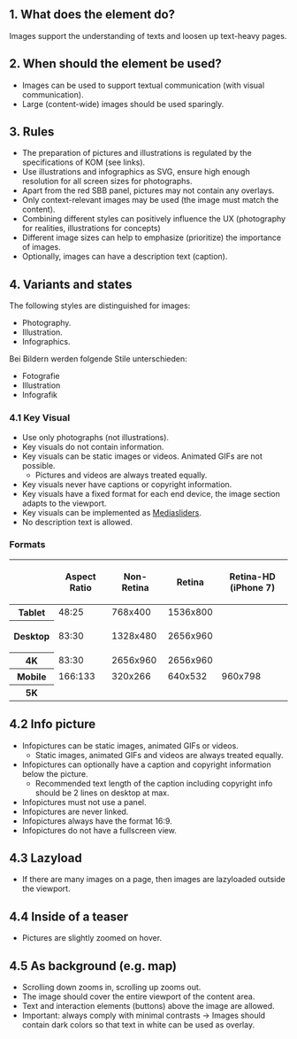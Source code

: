 ## 1. What does the element do?
Images support the understanding of texts and loosen up text-heavy pages.

## 2. When should the element be used?
* Images can be used to support textual communication (with visual communication).
* Large (content-wide) images should be used sparingly.

## 3. Rules 
* The preparation of pictures and illustrations is regulated by the specifications of KOM (see links).
* Use illustrations and infographics as SVG, ensure high enough resolution for all screen sizes for photographs.
* Apart from the red SBB panel, pictures may not contain any overlays.
* Only context-relevant images may be used (the image must match the content).
* Combining different styles can positively influence the UX (photography for realities, illustrations for concepts)
* Different image sizes can help to emphasize (prioritize) the importance of images.
* Optionally, images can have a description text (caption).

## 4. Variants and states
The following styles are distinguished for images:
* Photography.
* Illustration.
* Infographics.

Bei Bildern werden folgende Stile unterschieden:
* Fotografie
* Illustration
* Infografik

### 4.1 Key Visual
* Use only photographs (not illustrations).
* Key visuals do not contain information.
* Key visuals can be static images or videos. Animated GIFs are not possible.
    * Pictures and videos are always treated equally.
* Key visuals never have captions or copyright information.
* Key visuals have a fixed format for each end device, the image section adapts to the viewport.
* Key visuals can be implemented as [Mediasliders](https://digital.sbb.ch/de/websites/components/mediaslider).
* No description text is allowed.

### Formats
<table>
   <colgroup>
      <col>
      <col>
      <col>
      <col>
      <col>
   </colgroup>
   <thead>
      <tr role="row">
         <th colspan="1" scope="col">
         </th>
        <th colspan="1" scope="col">
               <p>Aspect Ratio</p>
         </th>
         <th colspan="1" scope="col">
               <p>Non-Retina</p>
         </th>
         <th colspan="1" scope="col">
               <p>Retina</p>
         </th>
         <th colspan="1" scope="col">
					 <p>Retina-HD (iPhone 7)</p>
         </th>
      </tr>
   </thead>
   <tbody>
      <tr>
         <th>Tablet</th>
         <td>48:25</td>
         <td>768x400</td>
         <td>1536x800</td>
         <td colspan="1"><br></td>
      </tr>
      <tr role="row">
         <th colspan="1"><strong>Desktop</strong></th>
         <td colspan="1">
            <p>83:30</p>
         </td>
         <td>
            <p>1328x480</p>
         </td>
         <td>
            <p>2656x960</p>
         </td>
         <td colspan="1" c><br></td>
      </tr>
      <tr role="row">
         <th colspan="1">4K</th>
         <td colspan="1">83:30</td>
         <td colspan="1">2656x960</td>
         <td colspan="1">2656x960</td>
         <td colspan="1"><br></td>
      </tr>
      <tr role="row">
         <th colspan="1">Mobile</th>
         <td colspan="1">166:133</td>
         <td colspan="1">320x266</td>
         <td colspan="1">640x532</td>
         <td colspan="1">960x798</td>
      </tr>
      <tr role="row">
         <th colspan="1">5K</th>
         <td colspan="1"><br></td>
         <td colspan="1"><br></td>
         <td colspan="1"><br></td>
         <td colspan="1"><br></td>
      </tr>
   </tbody>
</table>


## 4.2 Info picture 
* Infopictures can be static images, animated GIFs or videos.
    * Static images, animated GIFs and videos are always treated equally.
* Infopictures can optionally have a caption and copyright information below the picture.
    * Recommended text length of the caption including copyright info should be 2 lines on desktop at max.
* Infopictures must not use a panel.
* Infopictures are never linked.
* Infopictures always have the format 16:9.
* Infopictures do not have a fullscreen view.

## 4.3 Lazyload
* If there are many images on a page, then images are lazyloaded outside the viewport.

## 4.4 Inside of a teaser
* Pictures are slightly zoomed on hover.

## 4.5 As background (e.g. map)
* Scrolling down zooms in, scrolling up zooms out.
* The image should cover the entire viewport of the content area.
* Text and interaction elements (buttons) above the image are allowed.
* Important: always comply with minimal contrasts → Images should contain dark colors so that text in white can be used as overlay.